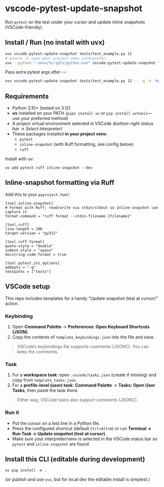 # vscode-pytest-update-snapshot

Run `pytest` on the test under your cursor and update inline snapshots (VSCode-friendly).

## Install / Run (no install with uvx)

```bash
uvx vscode-pytest-update-snapshot tests/test_example.py 12
# ensure it uses your project venv interpreter:
uvx --python ".venv/Scripts/python.exe" vscode-pytest-update-snapshot tests/test_example.py 12
```

Pass extra pytest args after --:

```bash
uvx vscode-pytest-update-snapshot tests/test_example.py 12 -- -q -k "mycase"
```

## Requirements

- Python 3.10+ (tested on 3.12)
- **uv** installed on your PATH (`pipx install uv` or `pip install uvtools`—use your preferred method)
- A project virtual environment selected in VSCode *(bottom-right status bar → Select Interpreter)*
- These packages installed **in your project venv**:
  - `pytest`
  - `inline-snapshot` (with Ruff formatting, see config below)
  - `ruff`

Install with uv:

```
uv add pytest ruff inline-snapshot --dev
```

## Inline-snapshot formatting via Ruff

Add this to your `pyproject.toml`:

```
[tool.inline-snapshot]
# Format with Ruff; read/write via stdin/stdout so inline-snapshot can capture it
format-command = "ruff format --stdin-filename {filename}"

[tool.ruff]
line-length = 100
target-version = "py312"

[tool.ruff.format]
quote-style = "double"
indent-style = "space"
docstring-code-format = true

[tool.pytest.ini_options]
addopts = "-q"
testpaths = ["tests"]
```

## VSCode setup

This repo includes templates for a handy “Update snapshot (test at cursor)” action.

### Keybinding

1. Open **Command Palette** → **Preferences: Open Keyboard Shortcuts (JSON)**.
2. Copy the contents of `template_keybindings.json` into the file and save.

> VSCode’s keybindings file supports comments (JSONC). You can keep the comments.

### Task

1. For a **workspace task**: open `.vscode/tasks.json` (create if missing) and copy from `template_tasks.json`.
2. For a **profile-level (user) task**: **Command Palette** → **Tasks: Open User Tasks**, then paste the task there.

> Either way, VSCode tasks also support comments (JSONC).

### Run it

- Put the cursor on a test line in a Python file.
- Press the configured shortcut (default `Ctrl+Alt+U`) or run **Terminal → Run Task → Update snapshot (test at cursor)**.
- Make sure your interpreter/venv is selected in the VSCode status bar so `pytest` and `inline-snapshot` are found.

## Install this CLI (editable during development)

```
uv pip install -e .
```

(or publish and use `uvx`, but for local dev the editable install is simplest.)
